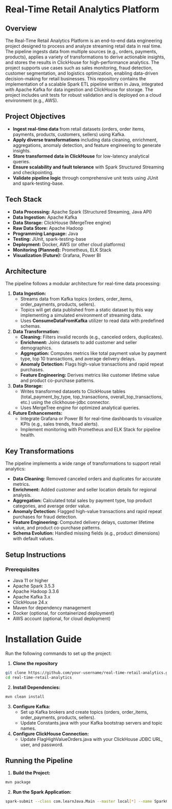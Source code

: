 # Real-Time Retail Analytics Platform

## Overview
The Real-Time Retail Analytics Platform is an end-to-end data engineering project designed to process and analyze streaming retail data in real time. The pipeline ingests data from multiple sources (e.g., orders, payments, products), applies a variety of transformations to derive actionable insights, and stores the results in ClickHouse for high-performance analytics. The project supports use cases such as sales monitoring, fraud detection, customer segmentation, and logistics optimization, enabling data-driven decision-making for retail businesses.
This repository contains the implementation of a scalable Spark ETL pipeline written in Java, integrated with Apache Kafka for data ingestion and ClickHouse for storage. The project includes unit tests for robust validation and is deployed on a cloud environment (e.g., AWS).

## Project Objectives
- **Ingest real-time data** from retail datasets (orders, order items, payments, products, customers, sellers) using Kafka.
- **Apply diverse transformations** including data cleaning, enrichment, aggregations, anomaly detection, and feature engineering to generate insights.
- **Store transformed data in ClickHouse** for low-latency analytical queries.
- **Ensure scalability and fault tolerance** with Spark Structured Streaming and checkpointing.
- **Validate pipeline logic** through comprehensive unit tests using JUnit and spark-testing-base.

## Tech Stack
- **Data Processing:** Apache Spark (Structured Streaming, Java API)
- **Data Ingestion:** Apache Kafka
- **Data Storage:** ClickHouse (MergeTree engine)
- **Raw Data Store:** Apache Hadoop
- **Programming Language:** Java
- **Testing:** JUnit, spark-testing-base
- **Deployment:** Docker, AWS (or other cloud platforms)
- **Monitoring (Planned):** Prometheus, ELK Stack
- **Visualization (Future):** Grafana, Power BI

## Architecture
The pipeline follows a modular architecture for real-time data processing:
1. **Data Ingestion:**
    - Streams data from Kafka topics (orders, order_items, order_payments, products, sellers).
    - Topics will get data published from a static dataset by this way implementing a simulated environment of streaming data.
    - Uses **ConsumeDataFromKafka** utilizer to read data with predefined schemas.
2. **Data Transformation:**
    - **Cleaning:** Filters invalid records (e.g., canceled orders, duplicates).
    - **Enrichment:** Joins datasets to add customer and seller demographics.
    - **Aggregation:** Computes metrics like total payment value by payment type, top 10 transactions, and average delivery delays.
    - **Anomaly Detection:** Flags high-value transactions and rapid repeat purchases.
    - **Feature Engineering:** Derives metrics like customer lifetime value and product co-purchase patterns.
3. **Data Storage:**
    - Writes transformed datasets to ClickHouse tables (total_payment_by_type, top_transactions, overall_top_transactions, etc.) using the clickhouse-jdbc connector.
    - Uses MergeTree engine for optimized analytical queries.
4. **Future Enhancements:**
    - Integrate Grafana or Power BI for real-time dashboards to visualize KPIs (e.g., sales trends, fraud alerts).
    - Implement monitoring with Prometheus and ELK Stack for pipeline health.

## Key Transformations
The pipeline implements a wide range of transformations to support retail analytics:
- **Data Cleaning:** Removed canceled orders and duplicates for accurate metrics.
- **Enrichment:** Added customer and seller location details for regional analysis.
- **Aggregation:** Calculated total sales by payment type, top product categories, and average order value.
- **Anomaly Detection:** Flagged high-value transactions and rapid repeat purchases for fraud detection.
- **Feature Engineering:** Computed delivery delays, customer lifetime value, and product co-purchase patterns.
- **Schema Evolution:** Handled missing fields (e.g., product dimensions) with default values.

## Setup Instructions
### Prerequisites
- Java 11 or higher
- Apache Spark 3.5.3
- Apache Hadoop 3.3.6
- Apache Kafka 3.x
- ClickHouse 24.x
- Maven for dependency management
- Docker (optional, for containerized deployment)
- AWS account (optional, for cloud deployment)

# Installation Guide

Run the following commands to set up the project:

1. **Clone the repository**
```bash
git clone https://github.com/your-username/real-time-retail-analytics.git
cd real-time-retail-analytics
```
2. **Install Dependencies:**
```bash
mvn clean install
```
3. **Configure Kafka:**
   - Set up Kafka brokers and create topics (orders, order_items, order_payments, products, sellers).
   - Update Constants.java with your Kafka bootstrap servers and topic names.
4. **Configure ClickHouse Connection:**
   - Update FlagHighValueOrders.java with your ClickHouse JDBC URL, user, and password.

## Running the Pipeline
1. **Build the Project:**
```bash
mvn package
```
2. **Run the Spark Application:**
```bash
spark-submit --class com.learnJava.Main --master local[*] --name SparkCheck --master local[*] --driver-memory 2g target/Retail_Analytics_Platform-1.0-SNAPSHOT-jar-with-dependencies.jar hdfs://192.168.1.37:9000/user/abuthahir/retail_project/static_resource/clickhouse_config.properties
```